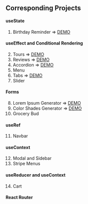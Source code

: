 ## Corresponding Projects

#### useState

1. Birthday Reminder => [DEMO](https://dog-birthday-reminder.netlify.app/)

#### useEffect and Conditional Rendering

2. Tours => [DEMO](https://tours-project.netlify.app/)
3. Reviews => [DEMO](https://reviews-vaibhav.netlify.app/)
4. Accordion => [DEMO](https://questions-card.netlify.app/)
5. Menu
6. Tabs => [DEMO](tabs-project-vaibhav.netlify.app)
7. Slider

#### Forms

8. Lorem Ipsum Generator => [DEMO](https://lorem-ipsum-generator-vaibhav.netlify.app/)
9. Color Shades Generator => [DEMO](https://shade-card-generator.netlify.app/)
10. Grocery Bud

#### useRef

11. Navbar

#### useContext

12. Modal and Sidebar
13. Stripe Menus

#### useReducer and useContext

14. Cart

#### React Router
